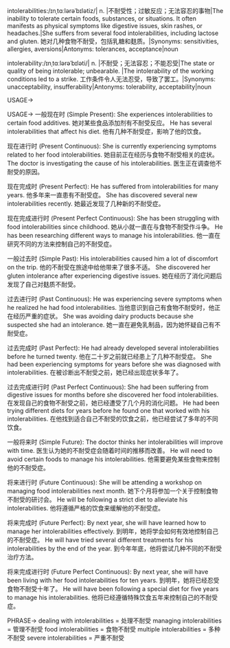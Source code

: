 intolerabilities:/ɪnˌtɑːlərəˈbɪlətiz/| n. |不耐受性；过敏反应；无法容忍的事物|The inability to tolerate certain foods, substances, or situations.  It often manifests as physical symptoms like digestive issues, skin rashes, or headaches.|She suffers from several food intolerabilities, including lactose and gluten. 她对几种食物不耐受，包括乳糖和麸质。|Synonyms: sensitivities, allergies, aversions|Antonyms: tolerances, acceptance|noun

intolerability:/ɪnˌtɑːlərəˈbɪləti/| n. |不耐受；无法容忍；不能忍受|The state or quality of being intolerable; unbearable. |The intolerability of the working conditions led to a strike.  工作条件令人无法忍受，导致了罢工。|Synonyms: unacceptability, insufferability|Antonyms: tolerability, acceptability|noun

USAGE->

USAGE->
一般现在时 (Simple Present):
She experiences intolerabilities to certain food additives. 她对某些食品添加剂有不耐受反应。
He has several intolerabilities that affect his diet. 他有几种不耐受症，影响了他的饮食。

现在进行时 (Present Continuous):
She is currently experiencing symptoms related to her food intolerabilities. 她目前正在经历与食物不耐受相关的症状。
The doctor is investigating the cause of his intolerabilities. 医生正在调查他不耐受的原因。

现在完成时 (Present Perfect):
He has suffered from intolerabilities for many years. 他多年来一直患有不耐受症。
She has discovered several new intolerabilities recently. 她最近发现了几种新的不耐受症。

现在完成进行时 (Present Perfect Continuous):
She has been struggling with food intolerabilities since childhood. 她从小就一直在与食物不耐受作斗争。
He has been researching different ways to manage his intolerabilities. 他一直在研究不同的方法来控制自己的不耐受症。


一般过去时 (Simple Past):
His intolerabilities caused him a lot of discomfort on the trip. 他的不耐受在旅途中给他带来了很多不适。
She discovered her gluten intolerance after experiencing digestive issues. 她在经历了消化问题后发现了自己对麸质不耐受。

过去进行时 (Past Continuous):
He was experiencing severe symptoms when he realized he had food intolerabilities. 当他意识到自己有食物不耐受时，他正在经历严重的症状。
She was avoiding dairy products because she suspected she had an intolerance. 她一直在避免乳制品，因为她怀疑自己有不耐受症。

过去完成时 (Past Perfect):
He had already developed several intolerabilities before he turned twenty. 他在二十岁之前就已经患上了几种不耐受症。
She had been experiencing symptoms for years before she was diagnosed with intolerabilities. 在被诊断出不耐受之前，她已经出现症状多年了。

过去完成进行时 (Past Perfect Continuous):
She had been suffering from digestive issues for months before she discovered her food intolerabilities. 在发现自己的食物不耐受之前，她已经遭受了几个月的消化问题。
He had been trying different diets for years before he found one that worked with his intolerabilities.  在他找到适合自己不耐受的饮食之前，他已经尝试了多年的不同饮食。

一般将来时 (Simple Future):
The doctor thinks her intolerabilities will improve with time. 医生认为她的不耐受症会随着时间的推移而改善。
He will need to avoid certain foods to manage his intolerabilities. 他需要避免某些食物来控制他的不耐受症。

将来进行时 (Future Continuous):
She will be attending a workshop on managing food intolerabilities next month. 她下个月将参加一个关于控制食物不耐受的研讨会。
He will be following a strict diet to alleviate his intolerabilities. 他将遵循严格的饮食来缓解他的不耐受症。

将来完成时 (Future Perfect):
By next year, she will have learned how to manage her intolerabilities effectively. 到明年，她将学会如何有效地控制自己的不耐受症。
He will have tried several different treatments for his intolerabilities by the end of the year. 到今年年底，他将尝试几种不同的不耐受治疗方法。

将来完成进行时 (Future Perfect Continuous):
By next year, she will have been living with her food intolerabilities for ten years. 到明年，她将已经忍受食物不耐受十年了。
He will have been following a special diet for five years to manage his intolerabilities. 他将已经遵循特殊饮食五年来控制自己的不耐受症。

PHRASE->
dealing with intolerabilities = 处理不耐受
managing intolerabilities = 管理不耐受
food intolerabilities = 食物不耐受
multiple intolerabilities = 多种不耐受
severe intolerabilities = 严重不耐受
